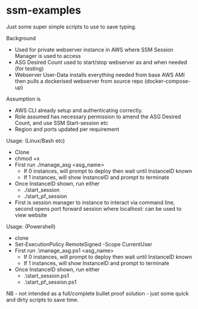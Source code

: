 # ssm-examples
Just some super simple scripts to use to save typing.

Background
- Used for private webserver instance in AWS where SSM Session Manager is used to access
- ASG Desired Count used to start/stop webserver as and when needed (for testing)
- Webserver User-Data installs everything needed from base AWS AMI then pulls a dockerised webserver from source repo (docker-compose-up)


Assumption is 
- AWS CLI already setup and authenticating correctly.
- Role assumed has necessary permission to amend the ASG Desired Count, and use SSM Start-session etc
- Region and ports updated per requirement

Usage: (Linux/Bash etc)
- Clone
- chmod +x <eachfile>
- First run ./manage_asg <asg_name>
  - If 0 instances, will prompt to deploy then wait until InstanceID known
  - If 1 instances, will show InstanceID and prompt to terminate
- Once InstanceID shown, run either
  -   ./start_session <instanceid>
  -   ./start_pf_session <instanceid>
- First is session manager to instance to interact via command line, second opens port forward session where localhost:<localPortNumber> can be used to view website

Usage: (Powershell)
- clone
- Set-ExecutionPolicy RemoteSigned -Scope CurrentUser
- First run .\manage_asg.ps1 <asg_name>
  - If 0 instances, will prompt to deploy then wait until InstanceID known
  - If 1 instances, will show InstanceID and prompt to terminate
- Once InstanceID shown, run either
  -   .\start_session.ps1 <instanceid>
  -   .\start_pf_session.ps1 <instanceid>

NB - not intended as a full/complete bullet proof solution - just some quick and dirty scripts to save time.
